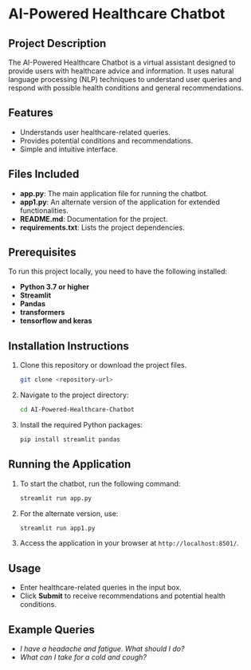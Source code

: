# AI-Powered Healthcare Chatbot

## Project Description

The AI-Powered Healthcare Chatbot is a virtual assistant designed to provide users with healthcare advice and information. It uses natural language processing (NLP) techniques to understand user queries and respond with possible health conditions and general recommendations.

## Features

- Understands user healthcare-related queries.
- Provides potential conditions and recommendations.
- Simple and intuitive interface.

## Files Included

- **app.py**: The main application file for running the chatbot.
- **app1.py**: An alternate version of the application for extended functionalities.
- **README.md**: Documentation for the project.
- **requirements.txt**: Lists the project dependencies.

## Prerequisites

To run this project locally, you need to have the following installed:

- **Python 3.7 or higher**
- **Streamlit**
- **Pandas**
- **transformers**
- **tensorflow and keras**

## Installation Instructions

1. Clone this repository or download the project files.

    ```bash
    git clone <repository-url>
    ```

2. Navigate to the project directory:

    ```bash
    cd AI-Powered-Healthcare-Chatbot
    ```

3. Install the required Python packages:

    ```bash
    pip install streamlit pandas
    ```

## Running the Application

1. To start the chatbot, run the following command:

    ```bash
    streamlit run app.py
    ```

2. For the alternate version, use:

    ```bash
    streamlit run app1.py
    ```

3. Access the application in your browser at `http://localhost:8501/`.

## Usage

- Enter healthcare-related queries in the input box.
- Click **Submit** to receive recommendations and potential health conditions.

## Example Queries

- *I have a headache and fatigue. What should I do?*
- *What can I take for a cold and cough?*

